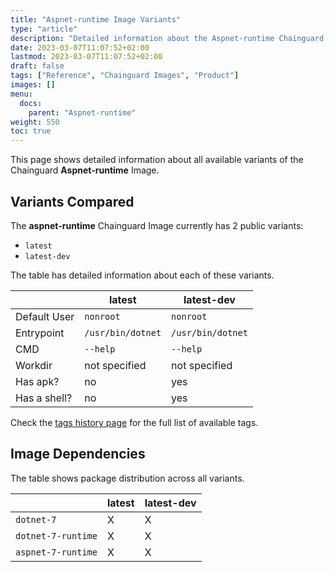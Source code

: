 ```yaml
---
title: "Aspnet-runtime Image Variants"
type: "article"
description: "Detailed information about the Aspnet-runtime Chainguard Image variants"
date: 2023-03-07T11:07:52+02:00
lastmod: 2023-03-07T11:07:52+02:00
draft: false
tags: ["Reference", "Chainguard Images", "Product"]
images: []
menu:
  docs:
    parent: "Aspnet-runtime"
weight: 550
toc: true
---
```


This page shows detailed information about all available variants of the Chainguard **Aspnet-runtime** Image.

## Variants Compared
The **aspnet-runtime** Chainguard Image currently has 2 public variants: 

- `latest`
- `latest-dev`

The table has detailed information about each of these variants.

|              | latest            | latest-dev        |
|--------------|-------------------|-------------------|
| Default User | `nonroot`         | `nonroot`         |
| Entrypoint   | `/usr/bin/dotnet` | `/usr/bin/dotnet` |
| CMD          | `--help`          | `--help`          |
| Workdir      | not specified     | not specified     |
| Has apk?     | no                | yes               |
| Has a shell? | no                | yes               |

Check the [tags history page](/chainguard/chainguard-images/reference/aspnet-runtime/tags_history/) for the full list of available tags.
## Image Dependencies
The table shows package distribution across all variants.

|                    | latest | latest-dev |
|--------------------|--------|------------|
| `dotnet-7`         | X      | X          |
| `dotnet-7-runtime` | X      | X          |
| `aspnet-7-runtime` | X      | X          |

